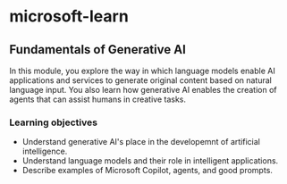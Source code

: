# microsoft-learn
## Fundamentals of Generative AI
In this module, you explore the way in which language models enable AI applications and services to generate original content based on natural language input. You also learn how generative AI enables the creation of agents that can assist humans in creative tasks.

### Learning objectives
- Understand generative AI's place in the developemnt of artificial intelligence.
- Understand language models and their role in intelligent applications.
- Describe examples of Microsoft Copilot, agents, and good prompts.
